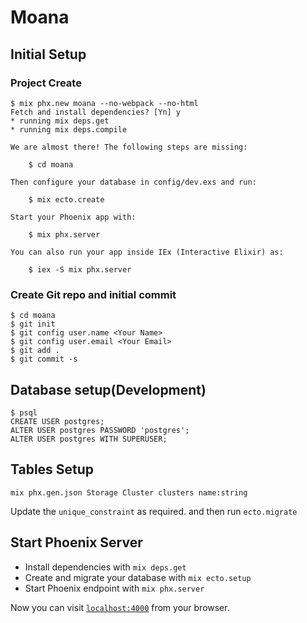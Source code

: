 # Moana

## Initial Setup

### Project Create

```
$ mix phx.new moana --no-webpack --no-html
Fetch and install dependencies? [Yn] y
* running mix deps.get
* running mix deps.compile

We are almost there! The following steps are missing:

    $ cd moana

Then configure your database in config/dev.exs and run:

    $ mix ecto.create

Start your Phoenix app with:

    $ mix phx.server

You can also run your app inside IEx (Interactive Elixir) as:

    $ iex -S mix phx.server

```

### Create Git repo and initial commit

```
$ cd moana
$ git init
$ git config user.name <Your Name>
$ git config user.email <Your Email>
$ git add .
$ git commit -s
```

## Database setup(Development)

```
$ psql
CREATE USER postgres;
ALTER USER postgres PASSWORD 'postgres';
ALTER USER postgres WITH SUPERUSER;
```

## Tables Setup

```
mix phx.gen.json Storage Cluster clusters name:string
```

Update the `unique_constraint` as required. and then run `ecto.migrate`


## Start Phoenix Server

* Install dependencies with `mix deps.get`
* Create and migrate your database with `mix ecto.setup`
* Start Phoenix endpoint with `mix phx.server`

Now you can visit [`localhost:4000`](http://localhost:4000) from your browser.
